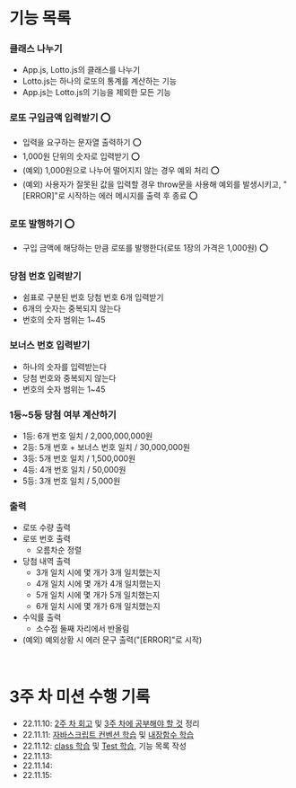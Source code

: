 # 기능 목록
### 클래스 나누기
- App.js, Lotto.js의 클래스를 나누기
- Lotto.js는 하나의 로또의 통계를 계산하는 기능
- App.js는 Lotto.js의 기능을 제외한 모든 기능
### 로또 구입금액 입력받기 ⭕
- 입력을 요구하는 문자열 출력하기 ⭕
- 1,000원 단위의 숫자로 입력받기 ⭕
- (예외) 1,000원으로 나누어 떨어지지 않는 경우 예외 처리 ⭕
- (예외) 사용자가 잘못된 값을 입력할 경우 throw문을 사용해 예외를 발생시키고, "[ERROR]"로 시작하는 에러 메시지를 출력 후 종료 ⭕

### 로또 발행하기 ⭕
- 구입 금액에 해당하는 만큼 로또를 발행한다(로또 1장의 가격은 1,000원) ⭕

### 당첨 번호 입력받기 
- 쉼표로 구분된 번호 당첨 번호 6개 입력받기 
- 6개의 숫자는 중복되지 않는다 
- 번호의 숫자 범위는 1~45 

### 보너스 번호 입력받기
- 하나의 숫자를 입력받는다
- 당첨 번호와 중복되지 않는다
- 번호의 숫자 범위는 1~45

### 1등~5등 당첨 여부 계산하기
- 1등: 6개 번호 일치 / 2,000,000,000원
- 2등: 5개 번호 + 보너스 번호 일치 / 30,000,000원
- 3등: 5개 번호 일치 / 1,500,000원
- 4등: 4개 번호 일치 / 50,000원
- 5등: 3개 번호 일치 / 5,000원

### 출력
- 로또 수량 출력
- 로또 번호 출력
  - 오름차순 정렬
- 당첨 내역 출력
  - 3개 일치 시에 몇 개가 3개 일치했는지
  - 4개 일치 시에 몇 개가 4개 일치했는지
  - 5개 일치 시에 몇 개가 5개 일치했는지
  - 6개 일치 시에 몇 개가 6개 일치했는지
- 수익률 출력
  - 소수점 둘째 자리에서 반올림
- (예외) 예외상황 시 에러 문구 출력("[ERROR]"로 시작)

<br>

# 3주 차 미션 수행 기록
- 22.11.10: <a href='https://velog.io/@hamham/%EC%9A%B0%ED%85%8C%EC%BD%94-2%EC%A3%BC-%EC%B0%A8-%EB%AF%B8%EC%85%98-%ED%92%80%EC%9D%B4%EC%BD%94%EB%93%9C-%EB%A6%AC%EB%B7%B0-%ED%9A%8C%EA%B3%A0'>2주 차 회고</a> 및 <a href='https://faceted-dash-136.notion.site/3-518afd47b5d14c45b7f8d6080024cbd9'>3주 차에 공부해야 할 것</a> 정리
- 22.11.11: <a href='https://velog.io/@hamham/Airbnb-JavaScript-%EC%BB%A8%EB%B2%A4%EC%85%98-%EC%A0%95%EB%A6%AC'>자바스크립트 컨벤션 학습</a> 및 <a href='https://velog.io/@hamham/%EC%9E%90%EB%B0%94%EC%8A%A4%ED%81%AC%EB%A6%BD%ED%8A%B8-map-forEach-reduce'>내장함수 학습</a>
- 22.11.12: <a href='https://velog.io/@hamham/%EC%9E%90%EB%B0%94%EC%8A%A4%ED%81%AC%EB%A6%BD%ED%8A%B8-class%ED%81%B4%EB%9E%98%EC%8A%A4%EC%97%90-%EB%8C%80%ED%95%B4-%EC%95%8C%EC%95%84%EB%B3%B4%EC%9E%90'>class 학습</a> 및 <a href='https://velog.io/@hamham/jest%EB%A1%9C-%ED%85%8C%EC%8A%A4%ED%8A%B8-%ED%95%98%EB%8A%94-%EB%B2%95'>Test 학습</a>, 기능 목록 작성
- 22.11.13: 
- 22.11.14: 
- 22.11.15: 

